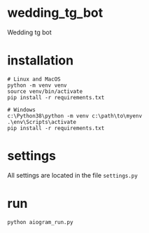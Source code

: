 # wedding_tg_bot
Wedding tg bot

# installation
```shell
# Linux and MacOS
python -m venv venv
source venv/bin/activate
pip install -r requirements.txt

# Windows
c:\Python38\python -m venv c:\path\to\myenv
.\env\Scripts\activate
pip install -r requirements.txt
```

# settings

All settings are located in the file `settings.py`

# run
```shell
python aiogram_run.py
```